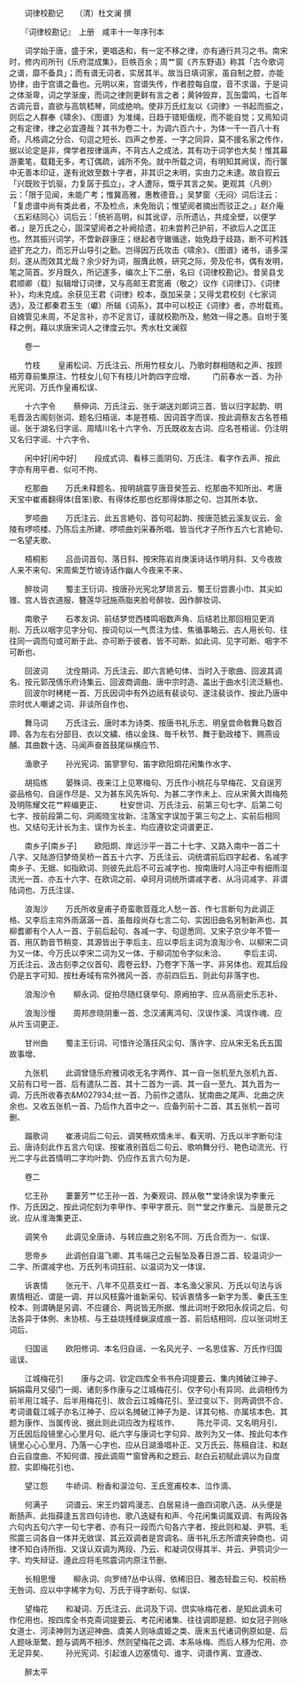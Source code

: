 <!-- { "loadSidebar": true } -->
　　词律校勘记　　（清）杜文澜 撰

　　『词律校勘记』　上册　咸丰十一年序刊本

　　词学始于唐，盛于宋，更唱迭和，有一定不移之律，亦有通行共习之书。南宋时，修内司所刊《乐府混成集》，巨帙百余；周艹窗《齐东野语》称其「古今歌词之谱，靡不备具」；而有谱无词者，实居其半。故当日填词家，虽自制之腔，亦能协律，由于宫谱之备也。元明以来，宫谱失传，作者腔每自度，音不求谐，于是词之体渐卑，词之学渐废，而词之律则更鲜有言之者；黄钟毁弃，瓦缶雷鸣，七百年古调元音，直欲与高筑嵇琴，同成绝响。使非万氏红友以《词律》一书起而振之，则后之人群奉《啸余》、《图谱》为准绳，日趋于错矩偭规，而不能自觉；又焉知词之有定律，律之必宜遵哉？其书为卷二十，为调六百六十，为体一千一百八十有奇。凡格调之分合、句逗之短长、四声之参差、一字之同异，莫不援名家之传作，据以论定是非，俾学者按律谐声，不背古人之成法，其有功于词学也大矣！惟其幕游橐笔，载籍无多，考订偶疏，诚所不免。就中所载之词，有明知其阙误，而行箧中无善本印证，遂有讹敓至数十字者，非其识之未明，实由力之未逮。故自叙云「兴既败于饥驱，力复孱于孤立」，才人遭际，慨乎其言之矣。更观其〈凡例〉云：「限于见闻，未能广考；惟冀高雅，惠教德音。」吴梦窗〈无闷〉词后注云：「复虑谱中尚有类此者，不及检点，未免贻讥；惟望阅者摘出而驳正之。」赵介庵〈五彩结同心〉词后云：「统祈高明，纠其讹谬，示所遗亾，共成全壁，以便学者。」是万氏之心，固深望阅者之补阙拾遗，初未尝矜己护前，不欲后人之匡正也。然其振兴词学，不啻新辟康庄；继起者守辙循途，始免趋于歧路，断不可矜践迹扩充之力，而忘开山导引之勤。岂得因万氏攻击《啸余》、《图谱》诸书，语多深刻，遂从而效其尤哉？余少好为词，服膺此帙，研究之际，旁及佗书，偶有发明，笔之简首。岁月既久，所记遂多，编次上下二册，名曰《词律校勘记》。昔吴县戈君顺卿（载）拟辑增订词律，又与高邮王君宽甫（敬之）议作《词律订》、《词律补》，均未克成。余获见王君《词律》校本，亟加采录；又得戈君校刻《七家词选》，及江都秦君玉生（巘）所辑《词系》，其中可以校正《词律》者，亦坿载焉。自媿管见未周，不足言补，亦不足言订，谨就校勘所及，勉效一得之愚。自坿于笺释之例，藉以求唐宋词人之律度云尔。秀水杜文澜叙 

　　卷一

　　竹枝
　　皇甫松词、万氏注云、所用竹枝女儿、乃歌时群相随和之声、按顾梧芳尊前集原注、竹枝女儿句下有枝儿叶韵四字应增、
　　门前春水一首、为孙光宪词、万氏作皇甫松误、

　　十六字令
　　蔡伸词、万氏注云、张于湖送刘郞词三首、皆以归字起韵、明毛晋汲古阁刻张词、题名归梧谣、本是苍梧、因词首字而误、按此调蔡友古名苍梧谣、张于湖名归字谣、周晴川名十六字令、万氏既收友古词、应名苍梧谣、仍注明又名归字谣、十六字令、

　　闲中好[闲中好]
　　段成式词、看移三面阴句、万氏注、看字作去声、按此字亦有用平者、似可不拘、

　　纥那曲
　　万氏未释题名、按明胡震亨唐音癸签云、纥那曲不知所出、考唐天宝中崔甫翻得体(音笨)歌、有得体纥那也纥那得体那之句、岂其所本欤、

　　罗唝曲
　　万氏注云、此五言絶句、首句可起韵、按唐范摅云溪友议云、金陵有啰唝楼、乃陈后主所建、啰唝曲刘采春所唱、皆当代才子所作五六七言絶句、一名望夫歌、

　　梧桐影
　　吕嵒词首句、落日斜、按宋陈岩肖庚溪诗话作明月斜、又今夜故人来不来句、宋周紫芝竹坡诗话作幽人今夜来不来、

　　醉妆词
　　蜀主王衍词、按唐孙光宪北梦琐言云、蜀王衍尝裹小巾、其尖如锥、宫人皆衣道服、簪莲华冠施燕脂夹脸号醉妆、因作醉妆词、

　　南歌子
　　石孝友词、前结梦觉西楼鸣咽数声角、后结若比那回相见更消削、万氏以咽字见字分句、按词句以一气贯注为佳、焦循事略云、古人用长句、往往同一调而句或可断于此、亦可断于彼者、皆不可断、如此词、见字可断、咽字不可断也、

　　回波词
　　沈佺期词、万氏注云、即六言絶句体、当时入于歌曲、回波其调名、按元郭茂倩乐府诗集云、回波商调曲、唐中宗时造、盖出于曲水引流泛觞也、
　　回波尔时栲栳一首、万氏因词中有外边祇有裴谈句、遂注裴谈作、按此乃唐中宗时优人嘲谑之词、非谈所自作也、

　　舞马词
　　万氏注云、唐时本为诗类、按唐书礼乐志、明皇尝命敎舞马数百蹄、各为左右分部目、衣以文繍、络以金珠、毎千秋节、舞于勤政楼下、赐燕设酺、其曲数十迭、马闻声奋首鼓尾纵横应节、

　　渔歌子
　　孙光宪词、笛寥寥句、笛字欧阳烱花闲集作水字、

　　胡捣练
　　晏殊词、夜来江上见寒梅句、万氏作小桃花与早梅花、又自逞芳姿品格句、自逞作尽是、又为甚东风先坼句、为甚二字作未上、应从宋黄大舆梅苑及明陈耀文花艹粹编更正、
　　杜安世词、万氏注云、前第三句七字、后第二句七字、按前段第二句、洞阁晓宝妆新、注落宝字误加于第三句之上、实前后相同也、又结句无计长为主、误作为长主、均应遵钦定词谱更正、

　　南乡子[南乡子]
　　欧阳烱、岸远沙平一首二十七字、又路入南中一首二十八字、又陆游归梦倚吴桥一首五十六字、万氏注云、词统谓前后四字起者、名减字南乡子、无据、如指欧词、则彼先此后不可云减字也、按南唐时人冯正中有细雨湿流光一首、亦五十六字、在欧词之前、卓珂月词统所谓减字者、从冯词减字、非谓陆词也、万氏注误、

　　浪淘沙
　　万氏所收皇甫子奇蛮歌荳蔻北人愁一首、作七言断句为此调正格、又李后主帘外雨潺潺一首、虽毎段尚存七言二句、实因旧曲名另制新声也、其柳耆卿有个人人一首、于前后起句、各减一字、句逗悉同、又宋子京少年不管一首、用仄韵音节稍变、其源皆出于李后主、应以李后主词为浪淘沙令、以柳宋二词为又一体、今万氏以李宋二词为又一体、于柳词加令字似未洽、
　　李后主词、万氏注云、汲古刻李之仪首句、霞卷云舒、乃卷字下落一字、非另体也、观其后段仍是五字可知、按杜寿域有帘外微风一首、亦前四后五、则此句非落字也、

　　浪淘沙令
　　柳永词、促拍尽随红褎举句、原阙拍字、应从高丽史乐志补、

　　浪淘沙慢
　　周邦彦晓阴重一首、念汉浦离鸿句、汉误作溪、鸿误作魂、应从片玉词更正、

　　甘州曲
　　蜀主王衍词、可惜许沦落抂风尘句、落许字、应从宋无名氏五国故事增、

　　九张机
　　此调曾慥乐府雅词收无名字两作、其一自一张机至九张机九首、又前有口号一首、后有遣队二首、其十二首为一调、其一自一至九、其九首为一调、万氏所收春衣&M027934;丝一首、乃前作之遣队、犹南曲之尾声、北曲之庆余也、又收五张机一首、乃后作九首中之一、应备列前十二首、其五张机一首可删、

　　蹋歌词
　　崔液词后二句云、调笑畅欢情未半、看天明、万氏以半字断句注云、唐诗刻此作五言六句误、按崔液别首后二句云、歌响舞分行、艳色动流光、行光二字与此首情明二字均叶韵、仍应作五言六句为是、

　　卷二

　　忆王孙
　　萋萋芳艹忆王孙一首、为秦观词、顾从敬艹堂诗余误为李重元作、万氏因之、按此词佗刻为李甲作、李甲字景元、则艹堂之作重元、当是景元之讹、应从淮海集更正、

　　调笑令
　　此调见全唐诗、与转应曲之别名不同、万氏合而为一、似误、

　　思帝乡
　　此调创自温飞卿、其韦端己之云髻坠及春日游二首、较温词少一二字、所谓减字也、万氏列韦词抂前、以温词为又一体误、

　　诉衷情
　　张元干、八年不见茘支红一首、本名渔父家风、万氏以句法与诉衷情相近、谓是一调、并以风枝露叶谁新采句、较诉衷情多一新字为羡、秦氏玉生校本、则谓确是另调、不应疆合、两说皆无所据、惟此词坿于欧阳永叔词之后、句法各异于体例、未协核、与王益烧残绛蝋涙成痕一首、前后结相同、应以张词坿王词后、

　　归国谣
　　欧阳修词、本名归自谣、一名风光子、一名思佳客、万氏作归国谣误、

　　江城梅花引
　　康与之词、钦定四库全书书舟词提要云、集内摊破江神子、娟娟霜月又侵门一阕、诸刻多作康与之江城梅花引、仅字句小有异同、此调相传为前半用江城子、后半用梅花引、故合云江城梅花引、至过变以下、则两调倶不合、考词谱载江城子亦名江神子、应以名摊破江神子为是、详其句格、亦属垓本色、其题为康作、当属传讹、据此则此词应改为程垓作、
　　陈允平词、又名明月引、万氏因后段镜里心心里月句、祇六字与康词七字句异、故列为又一体、按此句本作镜里心心心里月、乃落一心字也、应从日湖渔唱补正、又万氏云、陈稿自注、和赵白云自度曲、不知何谓、按此调周艹窗曾再和之题云、赵白云初赋此调以为自度腔、实即梅花引也、

　　望江怨
　　牛峤词、粉香和涙泣句、王氏宽甫校本、泣作滴、

　　何满子
　　词谱云、宋王灼碧鸡漫志、白居易诗一曲四词歌八迭、从头便是断肠声、此指薛逢五言四句诗也、歌八迭疑有和声、今花闲集词属双调、有两段各六句内五句六字一句七字者、亦有只一段而六句各六字者、按此则和凝、尹鹗、毛煕震三词各自一体并无敓误、其云双调者是宫调名、唐书礼乐志所谓夹钟商也、词律不知白诗所指、又误认双调为两段、乃云、和凝词仅得其半、并云、尹鹗词少一字、均失辩证、遵此应将毛煕震词内原注节删、

　　长相思慢
　　柳永词、向罗绮?丛中认得、依稀旧日、雅态轻盈三句、校前杨无咎词、应以中字稀字为句、万氏于得字断句、似误、

　　望梅花
　　和凝词、万氏注云、此词及下词、倶实咏梅花者、是知此调未可作佗用也、按四库全书克斋词提要云、考花闲诸集、往往调即是题、如女冠子则咏女道士、河渎神则为送迎神曲、虞美人则咏虞姫之类、唐末五代诸词例原如是、后人题咏渐繁、题与调两不相渉、然则望梅花之调、本系咏梅、而后人移为佗用、亦无足异矣、
　　孙光宪词、引起谁人边塞情句、谁字、词谱作离、宜遵改、

　　醉太平

